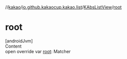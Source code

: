 //[kakao](../../../index.md)/[io.github.kakaocup.kakao.list](../index.md)/[KAbsListView](index.md)/[root](root.md)



# root  
[androidJvm]  
Content  
open override var [root](root.md): Matcher<Root>  



